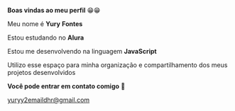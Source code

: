 **Boas vindas ao meu perfil** 😁😁

Meu nome é __Yury__ __Fontes__

Estou estudando no __Alura__

Estou me desenvolvendo na linguagem __JavaScript__

Utilizo esse espaço para minha organização e compartilhamento dos meus projetos desenvolvidos

**Você pode entrar em contato comigo** 🤳
  
  yuryy2emaildhr@gmail.com
